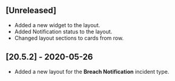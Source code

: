 ## [Unreleased]
- Added a new widget to the layout.
- Added Notification status to the layout.
- Changed layout sections to cards from row.

## [20.5.2] - 2020-05-26
- Added a new layout for the **Breach Notification** incident type.
